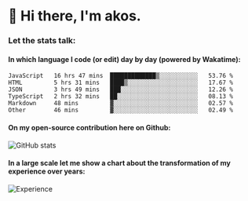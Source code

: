 # 👋 Hi there, I'm akos. 


### Let the stats talk:


#### In which language I code (or edit) day by day (powered by Wakatime): 

<!--START_SECTION:waka-->

```text
JavaScript   16 hrs 47 mins  █████████████▒░░░░░░░░░░░   53.76 %
HTML         5 hrs 31 mins   ████▒░░░░░░░░░░░░░░░░░░░░   17.67 %
JSON         3 hrs 49 mins   ███░░░░░░░░░░░░░░░░░░░░░░   12.26 %
TypeScript   2 hrs 32 mins   ██░░░░░░░░░░░░░░░░░░░░░░░   08.13 %
Markdown     48 mins         ▓░░░░░░░░░░░░░░░░░░░░░░░░   02.57 %
Other        46 mins         ▓░░░░░░░░░░░░░░░░░░░░░░░░   02.49 %
```

<!--END_SECTION:waka-->

#### On my open-source contribution here on Github:
 
![GitHub stats](https://github-readme-stats.vercel.app/api?username=akosbalasko)

#### In a large scale let me show a chart about the transformation of my experience over years:   

![Experience](https://cr-skills-chart-widget.azurewebsites.net/api/api?username=akosbalasko)
